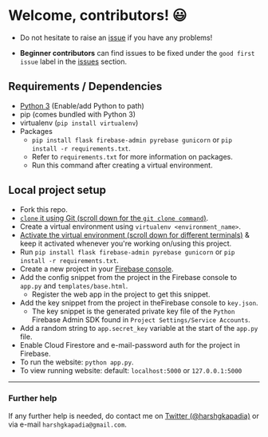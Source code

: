 # Welcome, contributors! :smiley:

- Do not hesitate to raise an [issue](https://github.com/HarshKapadia2/attendance_management/issues) if you have any problems!

- **Beginner contributors** can find issues to be fixed under the `good first issue` label in the [issues](https://github.com/HarshKapadia2/attendance_management/issues) section.

## Requirements / Dependencies
- [Python 3](https://www.python.org/) (Enable/add Python to path)
- pip (comes bundled with Python 3)
- virtualenv (`pip install virtualenv`)
- Packages
   - `pip install flask firebase-admin pyrebase gunicorn` or `pip install -r requirements.txt`.
   - Refer to `requirements.txt` for more information on packages.
   - Run this command after creating a virtual environment.

## Local project setup
- Fork this repo.
- [`clone` it using Git (scroll down for the `git clone command`)](https://github.com/HarshKapadia2/git_basics#basic-git-commands).
- Create a virtual environment using `virtualenv <environment_name>`.
- [Activate the virtual environment (scroll down for different terminals)](https://docs.python.org/3/library/venv.html#creating-virtual-environments) & keep it activated whenever you're working on/using this project.
- Run `pip install flask firebase-admin pyrebase gunicorn` or `pip install -r requirements.txt`.
- Create a new project in your [Firebase console](https://console.firebase.google.com/).
- Add the config snippet from the project in the Firebase console to `app.py` and `templates/base.html`.
   - Register the web app in the project to get this snippet.
- Add the key snippet from the project in theFirebase console to `key.json`.
   - The key snippet is the generated private key file of the `Python` Firebase Admin SDK found in `Project Settings/Service Accounts`.
- Add a random string to `app.secret_key` variable at the start of the `app.py` file.
- Enable Cloud Firestore and e-mail-password auth for the project in Firebase.
- To run the website: `python app.py`.
- To view running website: default: `localhost:5000` or `127.0.0.1:5000`

---

### Further help
If any further help is needed, do contact me on [Twitter (@harshgkapadia)](https://twitter.com/harshgkapadia) or via e-mail `harshgkapadia@gmail.com`.
